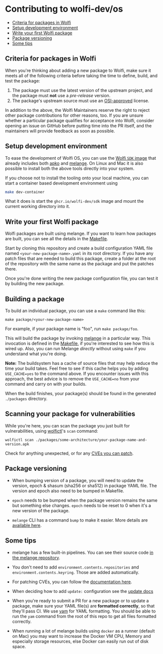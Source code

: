 # Contributing to wolfi-dev/os

<!-- toc -->
- [Criteria for packages in Wolfi](#criteria-for-packages-in-wolfi)
- [Setup development environment](#setup-development-environment)
- [Write your first Wolfi package](#write-your-first-wolfi-package)
- [Package versioning](#package-versioning)
- [Some tips](#some-tips)
<!-- /toc -->

## Criteria for packages in Wolfi

When you're thinking about adding a new package to Wolfi, make sure it meets all of the following criteria before taking the time to define, build, and test the package:

1. The package must use the latest version of the upstream project, and the package must **not** use a _pre-release_ version.
2. The package's upstream source must use an [OSI-approved](https://opensource.org/licenses) license.

In addition to the above, the Wolfi Maintainers reserve the right to reject other package contributions for other reasons, too. If you are unsure whether a particular package qualifies for acceptance into Wolfi, consider opening an issue on GitHub before putting time into the PR itself, and the maintainers will provide feedback as soon as possible.

## Setup development environment

To ease the development of Wolfi OS, you can use the [Wolfi `SDK` image](https://github.com/wolfi-dev/tools/pkgs/container/sdk) that already includes both [apko](https://github.com/chainguard-dev/apko) and [melange](https://github.com/chainguard-dev/melange).
On Linux and Mac it is also possible to install both the above tools directly into your system.

If you choose not to install the tooling onto your local machine, you can start a container based development environment using

```sh
make dev-container
```

What it does is start the `ghcr.io/wolfi-dev/sdk` image and mount the current working directory into it.

## Write your first Wolfi package

Wolfi packages are built using melange. If you want to learn how packages are built, you can see all the details in the [Makefile](Makefile).

Start by cloning this repository and create a build configuration YAML file named `<your-new-package-name>.yaml` in its root directory. If you have any patch files that are needed to build this package, create a folder at the root of the repository with the same name as the package and put the patches there.

Once you're done writing the new package configuration file, you can test it by building the new package.

## Building a package

To build an individual package, you can use a `make` command like this:

```text
make package/<your-new-package-name>
```

For example, if your package name is "foo", run `make package/foo`.

This will build the package by invoking [melange](https://github.com/chainguard-dev/melange) in a particular way. This invocation is defined in the [Makefile](Makefile), if you're interested to see how this is wired up. Also, you can run Melange _directly_ without using `make` if you understand what you're doing.

**Note:** The buildsystem has a cache of source files that may help reduce the time your build takes. Feel free to see if this cache helps you by adding `USE_CACHE=yes` to the command above. If you encounter issues with this approach, the best advice is to remove the `USE_CACHE=no` from your command and carry on with your builds.

When the build finishes, your package(s) should be found in the generated `./packages` directory.

## Scanning your package for vulnerabilities

While you're here, you can scan the package you just built for vulnerabilities, using [wolfictl](https://github.com/wolfi-dev/wolfictl)'s `scan` command:

```shell
wolfictl scan ./packages/some-architecture/your-package-name-and-version.apk
```

Check for anything unexpected, or for any [CVEs you can patch](./HOW_TO_PATCH_CVES.md).

## Package versioning

- When bumping version of a package, you will need to update the version, epoch & shasum (sha256 or sha512) in package YAML file. The version and epoch also need to be bumped in Makefile.

- `epoch` needs to be bumped when the package version remains the same but something else changes. `epoch` needs to be reset to 0 when it's a new version of the package.

- `melange` CLI has a command `bump` to make it easier. More details are [available here](https://github.com/chainguard-dev/melange/blob/main/docs/md/melange_bump.md).

## Some tips

- melange has a few built-in pipelines. You can see their source code [in the melange repository](https://github.com/chainguard-dev/melange/tree/main/pkg/build/pipelines).

- You don't need to add `environment.contents.repositories` and `environment.contents.keyring`. Those are added automatically.

- For patching CVEs, you can follow the [documentation here](HOW_TO_PATCH_CVES.md).

- When deciding how to add `update:` configuration see the [update docs](./docs/UPDATES.md)

- When you're ready to submit a PR for a new package or to update a package, make sure your YAML file(s) are **formatted correctly**, so that they'll pass CI. We use [yam](https://github.com/chainguard-dev/yam) for YAML formatting. You should be able to run the `yam` command from the root of this repo to get all files formatted correctly.

- When running a lot of melange builds using `docker` as a runner (default on Mac) you may want to increase the Docker VM CPU, Memory and especially storage resources, else Docker can easily run out of disk space.
